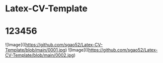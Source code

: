 # Latex-CV-Template
# 123456
![Image]((https://github.com/sgao52/Latex-CV-Template/blob/main/0001.jpg)
![Image]((https://github.com/sgao52/Latex-CV-Template/blob/main/0002.jpg)
